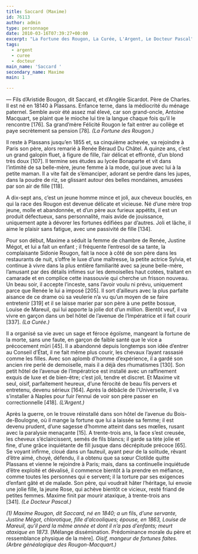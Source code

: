 ```yaml
---
title: Saccard (Maxime)
id: 76113
author: admin
type: personnage
date: 2010-03-16T07:39:27+00:00
excerpt: "La Fortune des Rougon, La Curée, L'Argent, Le Docteur Pascal"
tags:
  - argent
  - curee
  - docteur
main_name: 'Saccard '
secondary_name: Maxime
main: 1

---
```

— Fils d&rsquo;Aristide Bougon, dit Saccard, et d&rsquo;Angèle Sicardot. Père de Charles. Il est né en 18140 à Plassans. Enfance terne, dans la médiocrité du ménage paternel. Semble avoir été assez mal élevé, car son grand-oncle, Antoine Macquart, se plaint que le mioche lui tire la langue chaque fois qu&rsquo;il le rencontre [176]. Sa grand&rsquo;mère Félicité Rougon le fait entrer au collège et paye secrètement sa pension [78]_. (La Fortune des Rougon.)_

Il reste à Plassans jusqu&rsquo;en 1855 et, sa cinquième achevée, va rejoindre à Paris son père, alors remarié à Renée Béraud Du Châtel. A quinze ans, c&rsquo;est un grand galopin fluet, à figure de fille, l&rsquo;air délicat et effronté, d&rsquo;un blond très doux [107]. Il termine ses études au lycée Bonaparte et vit dans l&rsquo;intimité de sa belle-mère, jeune femme à la mode, qui joue avec lui à la petite maman. Il a vite fait de s&rsquo;émanciper, adorant se perdre dans les jupes, dans la poudre de riz, se glissant autour des belles mondaines, amusées par son air de fille [118].

A dix-sept ans, c&rsquo;est un jeune homme mince et joli, aux cheveux bouclés, en qui la race des Rougon est devenue délicate et vicieuse. Né d&rsquo;une mère trop jeune, molle et abandonnée, et d&rsquo;un père aux furieux appétits, il est un produit défectueux, sans personnalité, mais avide de jouissance, uniquement apte à dévorer les fortunes édifiées par d&rsquo;autres. Joli et lâche, il aime le plaisir sans fatigue, avec une passivité de fille [134].

Pour son début, Maxime a séduit la femme de chambre de Renée, Justine Mégot, et lui a fait un enfant ; il fréquente l&rsquo;entresol de sa tante, la complaisante Sidonie Rougon, fait la noce à côté de son père dans les restaurants de nuit, s&rsquo;offre le luxe d&rsquo;une maîtresse, la petite actrice Sylvia, et continue à vivre dans la plus entière familiarité avec sa jeune belle-mère, l&rsquo;amusant par des détails infimes sur les demoiselles haut cotées, traitant en camarade et en complice cette inassouvie qui cherche un frisson nouveau. Un beau soir, il accepte l&rsquo;inceste, sans l&rsquo;avoir voulu ni prévu, uniquement parce que Renée le lui a imposé [205]. Il sort d&rsquo;ailleurs avec la plus parfaite aisance de ce drame où sa veulerie n&rsquo;a vu qu&rsquo;un moyen de se faire entretenir [319] et il se laisse marier par son père à une petite bossue, Louise de Mareuil, qui lui apporte la jolie dot d&rsquo;un million. Bientôt veuf, il va vivre en garçon dans un bel hôtel de l&rsquo;avenue de l&rsquo;Impératrice et il fait courir [337]. _(La Curée.)_

Il a organisé sa vie avec un sage et féroce égoïsme, mangeant la fortune de la morte, sans une faute, en garçon de faible santé que le vice a précocement mûri [45]. Il a abandonné depuis longtemps son idée d&rsquo;entrer au Conseil d&rsquo;État, il ne fait même plus courir, les chevaux l&rsquo;ayant rassasié comme les filles. Avec son aplomb d&rsquo;homme d&rsquo;expérience, il a gardé son ancien rire perlé de demoiselle, mais il a déjà des rhumatismes [130]. Son petit hôtel de l&rsquo;avenue de l&rsquo;Impératrice est installé avec un raffinement exquis de luxe et de bien-être; c&rsquo;est joli, tendre et discret. Et Maxime vit seul, oisif, parfaitement heureux, d&rsquo;une férocité de beau fils pervers et entretenu, devenu sérieux [164]. Après la débâcle de l&rsquo;Universelle, il va s&rsquo;installer à Naples pour fuir l&rsquo;ennui de voir son père passer en correctionnelle [418]. _(L&rsquo;Argent.)_

Après la guerre, on le trouve réinstallé dans son hôtel de l&rsquo;avenue du Bois-de-Boulogne, où il mange la fortune que lui a laissée sa femme; il est devenu prudent, d&rsquo;une sagesse d&rsquo;homme atteint dans ses mœlles, rusant avec la paralysie menaçante [15]. A trente-trois ans, la face s&rsquo;est creusée, les cheveux s&rsquo;éclaircissent, semés de fils blancs; il garde sa tète jolie et fine, d&rsquo;une grâce inquiétante de fill jusque dans décrépitude précoce [65]. Se voyant infirme, cloué dans un fauteuil, ayant peur de la solitude, rêvant d&rsquo;être aimé, choyé, défendu, il a obtenu que sa sœur Clotilde quitte Plassans et vienne le rejoindre à Paris; mais, dans sa continuelle inquiétude d&rsquo;être exploité et dévalisé, il commence bientôt à la prendre en méfiance, comme toutes les personnes qui e servent; il la torture par ses exigences d&rsquo;enfant gâté et de malade. Son père, qui voudrait hâter l&rsquo;héritage, lui envoie une jolie fille, la jeune Rose, qui achève bientôt ce vicieux, resté friand de petites femmes. Maxime finit par mourir ataxique, à trente-trois ans [341]. _(Le Docteur Pascal.)_

_(1) Maxime Rougon, dit Saccard, né en 1840; a un_ fils, _d&rsquo;une servante, Justine Mégot, chlorotique, fille d&rsquo;alcooliques; épouse, en 1863, Louise de Mareuil, qu&rsquo;il perd la même année et dont il n&rsquo;a pas d&rsquo;enfants; meurt ataxique en 1873._ [Mélange dissémination. Prédominance morale du père et ressemblance physique de la mère]. _Oisif, mangeur de fortunes faites. (Arbre généalogique des Rougon-Macquart.)_